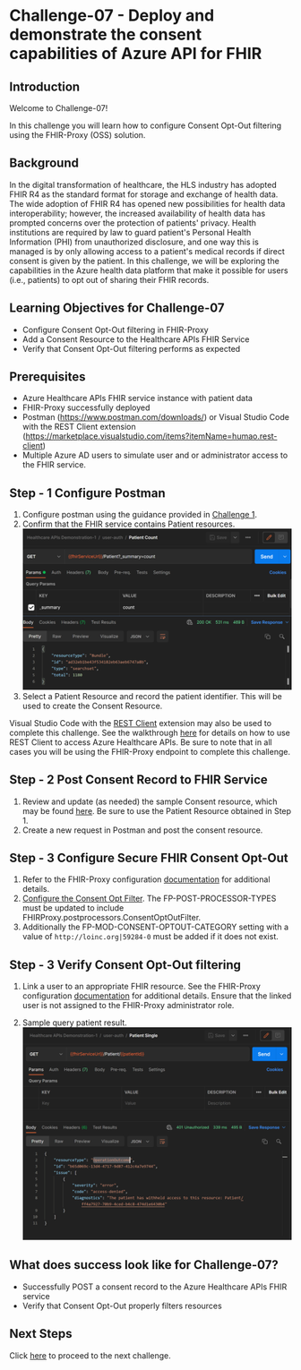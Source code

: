 # Challenge-07 - Deploy and demonstrate the consent capabilities of Azure API for FHIR

## Introduction

Welcome to Challenge-07!

In this challenge you will learn how to configure Consent Opt-Out filtering using the FHIR-Proxy (OSS) solution.

## Background

In the digital transformation of healthcare, the HLS industry has adopted FHIR R4 as the standard format for storage and exchange of health data. The wide adoption of FHIR R4 has opened new possibilities for health data interoperability; however, the increased availability of health data has prompted concerns over the protection of patients' privacy. Health institutions are required by law to guard patient's Personal Health Information (PHI) from unauthorized disclosure, and one way this is managed is by only allowing access to a patient's medical records if direct consent is given by the patient. In this challenge, we will be exploring the capabilities in the Azure health data platform that make it possible for users (i.e., patients) to opt out of sharing their FHIR records.

## Learning Objectives for Challenge-07

+ Configure Consent Opt-Out filtering in FHIR-Proxy
+ Add a Consent Resource to the Healthcare APIs FHIR Service
+ Verify that Consent Opt-Out filtering performs as expected

## Prerequisites

+ Azure Healthcare APIs FHIR service instance with patient data
+ FHIR-Proxy successfully deployed
+ Postman (https://www.postman.com/downloads/) or Visual Studio Code with the REST Client extension (https://marketplace.visualstudio.com/items?itemName=humao.rest-client)
+ Multiple Azure AD users to simulate user and or administrator access to the FHIR service. 

## Step - 1 Configure Postman

1. Configure postman using the guidance provided in [Challenge 1](<../Challenge-01 - Deploy Azure API for FHIR (PaaS), FHIR-Proxy (OSS), and FHIR-Bulk Loader (OSS)/Readme.md>).
2. Confirm that the FHIR service contains Patient resources.
![Patient Resources](./images/patient-count-postman.png)
3. Select a Patient Resource and record the patient identifier. This will be used to create the Consent Resource.

Visual Studio Code with the [REST Client](https://marketplace.visualstudio.com/items?itemName=humao.rest-client) extension may also be used to complete this challenge. See the walkthrough [here](https://docs.microsoft.com/en-us/azure/healthcare-apis/using-rest-client) for details on how to use REST Client to access Azure Healthcare APIs. Be sure to note that in all cases you will be using the FHIR-Proxy endpoint to complete this challenge.

## Step - 2 Post Consent Record to FHIR Service

1. Review and update (as needed) the sample Consent resource, which may be found [here](./sample-data/consent-resource.json). Be sure to use the Patient Resource obtained in Step 1.
2. Create a new request in Postman and post the consent resource.

## Step - 3 Configure Secure FHIR Consent Opt-Out

1. Refer to the FHIR-Proxy configuration [documentation](https://github.com/microsoft/fhir-proxy/blob/main/docs/configuration.md) for additional details.
2. [Configure the Consent Opt Filter](https://github.com/microsoft/fhir-proxy/blob/main/docs/configuration.md). The FP-POST-PROCESSOR-TYPES must be updated to include FHIRProxy.postprocessors.ConsentOptOutFilter.
3. Additionally the FP-MOD-CONSENT-OPTOUT-CATEGORY setting with a value of `http://loinc.org|59284-0` must be added if it does not exist.

## Step - 3 Verify Consent Opt-Out filtering

1. Link a user to an appropriate FHIR resource. See the FHIR-Proxy configuration [documentation](https://github.com/microsoft/fhir-proxy/blob/main/docs/configuration.md) for additional details. Ensure that the linked user is not assigned to the FHIR-Proxy administrator role.

2. Sample query patient result.![Query patient](./images/ConsentOptOut-Withheld-2.png) 


## What does success look like for Challenge-07?

+ Successfully POST a consent record to the Azure Healthcare APIs FHIR service
+ Verify that Consent Opt-Out properly filters resources

## Next Steps

Click [here](<../Challenge-08 - DICOM/Readme.md>) to proceed to the next challenge.
